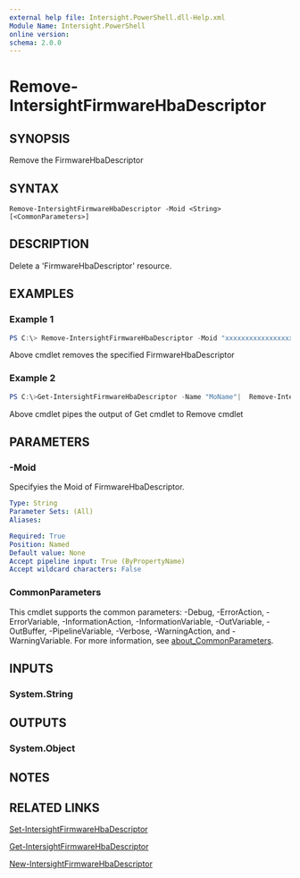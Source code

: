 ```yaml
---
external help file: Intersight.PowerShell.dll-Help.xml
Module Name: Intersight.PowerShell
online version:
schema: 2.0.0
---
```


# Remove-IntersightFirmwareHbaDescriptor

## SYNOPSIS
Remove the FirmwareHbaDescriptor

## SYNTAX

```
Remove-IntersightFirmwareHbaDescriptor -Moid <String> [<CommonParameters>]
```

## DESCRIPTION
Delete a &apos;FirmwareHbaDescriptor&apos; resource.

## EXAMPLES

### Example 1
```powershell
PS C:\> Remove-IntersightFirmwareHbaDescriptor -Moid "xxxxxxxxxxxxxxxxxxxxxxxxxxx"
```
Above cmdlet removes the specified FirmwareHbaDescriptor 

### Example 2
```powershell
PS C:\>Get-IntersightFirmwareHbaDescriptor -Name "MoName"|  Remove-IntersightFirmwareHbaDescriptor
```
Above cmdlet pipes the output of Get cmdlet to Remove cmdlet

## PARAMETERS

### -Moid
Specifyies the Moid of FirmwareHbaDescriptor.

```yaml
Type: String
Parameter Sets: (All)
Aliases:

Required: True
Position: Named
Default value: None
Accept pipeline input: True (ByPropertyName)
Accept wildcard characters: False
```

### CommonParameters
This cmdlet supports the common parameters: -Debug, -ErrorAction, -ErrorVariable, -InformationAction, -InformationVariable, -OutVariable, -OutBuffer, -PipelineVariable, -Verbose, -WarningAction, and -WarningVariable. For more information, see [about_CommonParameters](http://go.microsoft.com/fwlink/?LinkID=113216).

## INPUTS

### System.String

## OUTPUTS

### System.Object
## NOTES

## RELATED LINKS

[Set-IntersightFirmwareHbaDescriptor](./Set-IntersightFirmwareHbaDescriptor.md)

[Get-IntersightFirmwareHbaDescriptor](./Get-IntersightFirmwareHbaDescriptor.md)

[New-IntersightFirmwareHbaDescriptor](./New-IntersightFirmwareHbaDescriptor.md)

